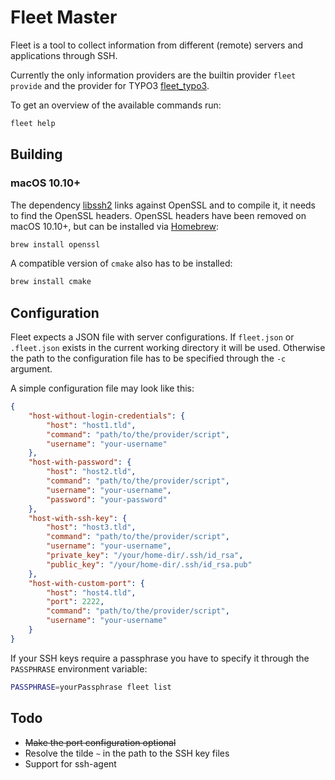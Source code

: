 Fleet Master
============

Fleet is a tool to collect information from different (remote) servers 
and applications through SSH.
 
Currently the only information providers are the builtin provider `fleet provide` 
and the provider for TYPO3 [fleet_typo3](https://github.com/cundd/fleet_typo3).

To get an overview of the available commands run:

```bash
fleet help
```


Building
--------

### macOS 10.10+

The dependency [libssh2](https://github.com/alexcrichton/ssh2-rs) links against OpenSSL and to compile it, it needs to 
find the OpenSSL headers. OpenSSL headers have been removed on macOS 10.10+, but can be installed via 
[Homebrew](https://brew.sh/):

```sh
brew install openssl
```

A compatible version of `cmake` also has to be installed:

```sh
brew install cmake
```


Configuration
-------------

Fleet expects a JSON file with server configurations. If `fleet.json` or 
`.fleet.json` exists in the current working directory it will be used. 
Otherwise the path to the configuration file has to be specified through 
the `-c` argument.

A simple configuration file may look like this:

```json
{
    "host-without-login-credentials": {
        "host": "host1.tld",
        "command": "path/to/the/provider/script",
        "username": "your-username"
    },
    "host-with-password": {
        "host": "host2.tld",
        "command": "path/to/the/provider/script",
        "username": "your-username",
        "password": "your-password"
    },
    "host-with-ssh-key": {
        "host": "host3.tld",
        "command": "path/to/the/provider/script",
        "username": "your-username",
        "private_key": "/your/home-dir/.ssh/id_rsa",
        "public_key": "/your/home-dir/.ssh/id_rsa.pub"
    },
    "host-with-custom-port": {
        "host": "host4.tld",
        "port": 2222,
        "command": "path/to/the/provider/script",
        "username": "your-username"
    }
}
```


If your SSH keys require a passphrase you have to specify it through the `PASSPHRASE` environment variable: 

```bash
PASSPHRASE=yourPassphrase fleet list
```


Todo
----

- ~~Make the port configuration optional~~
- Resolve the tilde `~` in the path to the SSH key files
- Support for ssh-agent
